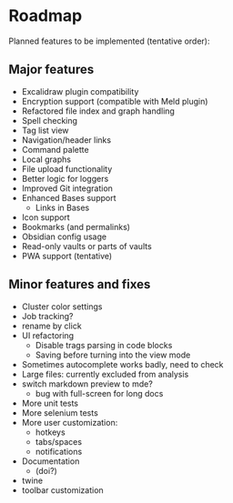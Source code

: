 # Roadmap

Planned features to be implemented (tentative order):

## Major features 
- Excalidraw plugin compatibility
- Encryption support (compatible with Meld plugin)
- Refactored file index and graph handling
- Spell checking 
- Tag list view  
- Navigation/header links
- Command palette  
- Local graphs
- File upload functionality
- Better logic for loggers
- Improved Git integration  
- Enhanced Bases support  
  - Links in Bases
- Icon support  
- Bookmarks (and permalinks)
- Obsidian config usage   
- Read-only vaults or parts of vaults  
- PWA support (tentative)  

## Minor features and fixes
- Cluster color settings
- Job tracking?
- rename by click
- UI refactoring  
  - Disable trags parsing in code blocks
  - Saving before turning into the view mode
- Sometimes autocomplete works badly, need to check
- Large files: currently excluded from analysis
- switch markdown preview to mde?
  - bug with full-screen for long docs
- More unit tests
- More selenium tests
- More user customization:
  - hotkeys
  - tabs/spaces
  - notifications
- Documentation
   - (doi?) 
- twine
- toolbar customization
